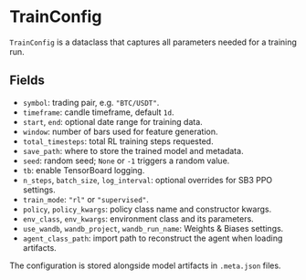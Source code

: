 # TrainConfig

`TrainConfig` is a dataclass that captures all parameters needed for a training run.

## Fields

- `symbol`: trading pair, e.g. `"BTC/USDT"`.
- `timeframe`: candle timeframe, default `1d`.
- `start`, `end`: optional date range for training data.
- `window`: number of bars used for feature generation.
- `total_timesteps`: total RL training steps requested.
- `save_path`: where to store the trained model and metadata.
- `seed`: random seed; `None` or `-1` triggers a random value.
- `tb`: enable TensorBoard logging.
- `n_steps`, `batch_size`, `log_interval`: optional overrides for SB3 PPO settings.
- `train_mode`: `"rl"` or `"supervised"`.
- `policy`, `policy_kwargs`: policy class name and constructor kwargs.
- `env_class`, `env_kwargs`: environment class and its parameters.
- `use_wandb`, `wandb_project`, `wandb_run_name`: Weights & Biases settings.
- `agent_class_path`: import path to reconstruct the agent when loading artifacts.

The configuration is stored alongside model artifacts in `.meta.json` files.
